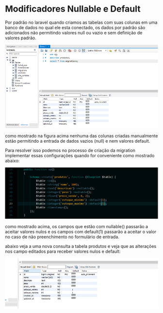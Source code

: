# Modificadores Nullable e Default

Por padrão no laravel quando criamos as tabelas com suas colunas em uma banco de dados no qual ele esta conectado, os dados por padrão são adicionados não permitindo valores null ou vazio e sem definição de valores padrão.

![Untitled](Modificadores%20Nullable%20e%20Default%20bf1f83c66c024dc6b2651b6372771435/Untitled.png)

como mostrado na figura acima nenhuma das colunas criadas manualmente estão permitindo a entrada de dados vazios (null) e nem valores default.

Para resolver isso podemos no processo de criação da migration implementar essas configurações quando for conveniente como mostrado abaixo:

![Untitled](Modificadores%20Nullable%20e%20Default%20bf1f83c66c024dc6b2651b6372771435/Untitled%201.png)

como mostrado acima, os campos que estão com nullable() passarão a aceitar valores nulos e os campos com default(1) passarão a aceitar o valor no caso de não preenchimento no formulário de entrada.

abaixo veja a uma nova consulta a tabela produtos e veja que as alterações nos campo editados para receber valores nulos e default:

![Untitled](Modificadores%20Nullable%20e%20Default%20bf1f83c66c024dc6b2651b6372771435/Untitled%202.png)